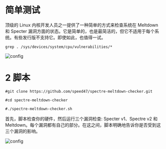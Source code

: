 # 简单测试

顶级的 Linux 内核开发人员之一提供了一种简单的方式来检查系统在 Meltdown 和 Specter 漏洞方面的状态。它是简单的，也是最简洁的，但它不适用于每个系统。有些发行版不支持它。即使如此，也值得一试。

```
grep . /sys/devices/system/cpu/vulnerabilities/*
```

![config](./images/10.png)

# 2 脚本

```
#git clone https://github.com/speed47/spectre-meltdown-checker.git

#cd spectre-meltdown-checker

#./spectre-meltdown-checker.sh
```

首先，脚本检查你的硬件，然后运行三个漏洞检查: Specter v1、Spectre v2 和 Meltdown。每个漏洞都有自己的部分。在这之间，脚本明确地告诉你是否受到这三个漏洞的影响。

![config](./images/11.png)